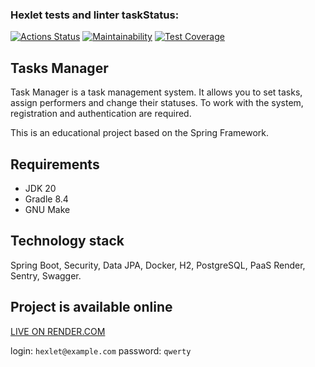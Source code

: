 ### Hexlet tests and linter taskStatus:
[![Actions Status](https://github.com/honest-niceman/java-project-99/actions/workflows/hexlet-check.yml/badge.svg)](https://github.com/honest-niceman/java-project-99/actions)
[![Maintainability](https://api.codeclimate.com/v1/badges/6d8907d130037c894b0b/maintainability)](https://codeclimate.com/github/honest-niceman/java-project-99/maintainability)
[![Test Coverage](https://api.codeclimate.com/v1/badges/6d8907d130037c894b0b/test_coverage)](https://codeclimate.com/github/honest-niceman/java-project-99/test_coverage)

## Tasks Manager

Task Manager is a task management system. It allows you to set tasks, assign performers and change their statuses. To work with the system, registration and authentication are required.

This is an educational project based on the Spring Framework.

## Requirements

* JDK 20
* Gradle 8.4
* GNU Make

## Technology stack

Spring Boot, Security, Data JPA, Docker, H2, PostgreSQL, PaaS Render, Sentry, Swagger.

## Project is available online

[LIVE ON RENDER.COM](https://java-project-99-j27g.onrender.com)

login: `hexlet@example.com`
password: `qwerty`
